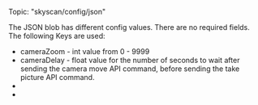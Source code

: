 Topic: "skyscan/config/json"

The JSON blob has different config values. There are no required fields. The following Keys are used:
- cameraZoom - int value from 0 - 9999
- cameraDelay - float value for the number of seconds to wait after sending the camera move API command, before sending the take picture API command.
- 
- 